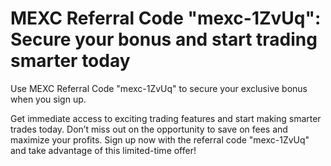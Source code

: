 # MEXC Referral Code "mexc-1ZvUq": Secure your bonus and start trading smarter today
Use MEXC Referral Code "mexc-1ZvUq" to secure your exclusive bonus when you sign up.

Get immediate access to exciting trading features and start making smarter trades today. 
Don’t miss out on the opportunity to save on fees and maximize your profits.
Sign up now with the referral code "mexc-1ZvUq" and take advantage of this limited-time offer!
